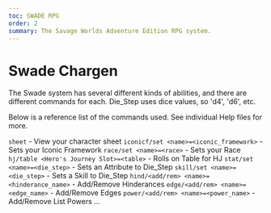 ```yaml
---
toc: SWADE RPG
order: 2
summary: The Savage Worlds Adventure Edition RPG system.
---
```

# Swade Chargen

The Swade system has several different kinds of abilities, and there are different commands for each.
Die_Step uses dice values, so 'd4', 'd6', etc.

Below is a reference list of the commands used. See individual Help files for more.

`sheet`                                   - View your character sheet
`iconicf/set <name>=<iconic_framework>`   - Sets your Iconic Framework
`race/set <name>=<race>`                  - Sets your Race
`hj/table <Hero's Journey Slot>=<table>`  - Rolls on Table for HJ
`stat/set <name>=<die_step>`         - Sets an Attribute to Die_Step
`skill/set <name>=<die_step>`             - Sets a Skill to Die_Step
`hind/<add/rem> <name>=<hinderance_name>` - Add/Remove Hinderances
`edge/<add/rem> <name>=<edge_name>`       - Add/Remove Edges
`power/<add/rem> <name>=<power_name>`     - Add/Remove List Powers
...